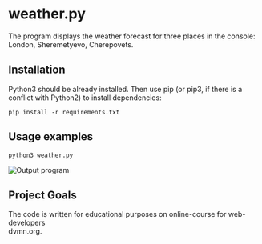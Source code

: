 # weather.py  

 The program displays the weather forecast for three places in the console: London, Sheremetyevo, Cherepovets.  

## Installation  

Python3 should be already installed. Then use pip (or pip3, if there is a conflict with Python2) to install dependencies:  

    pip install -r requirements.txt  

##  Usage examples  

    python3 weather.py
    
![Output program](https://wttr.in/%D0%A8%D0%B5%D1%80%D0%B5%D0%BC%D0%B5%D1%82%D1%8C%D0%B5%D0%B2%D0%BE_nTq_lang=ru.png)  



## Project Goals  

The code is written for educational purposes on online-course for web-developers   
dvmn.org.  
